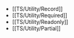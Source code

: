 - [[TS/Utility/Record]]
- [[TS/Utility/Required]]
- [[TS/Utility/Readonly]]
- [[TS/Utility/Partial]]